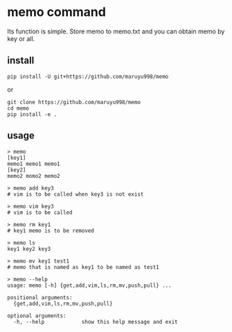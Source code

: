 # memo command
Its function is simple. Store memo to memo.txt and you can obtain memo by key or all.

## install
`pip install -U git+https://github.com/maruyu998/memo`

or 

```
git clone https://github.com/maruyu998/memo
cd memo
pip install -e .
```

## usage
```
> memo
[key1] 
memo1 memo1 memo1
[key2] 
memo2 momo2 memo2

> memo add key3
# vim is to be called when key3 is not exist

> memo vim key3
# vim is to be called

> memo rm key1
# key1 memo is to be removed

> memo ls
key1 key2 key3

> memo mv key1 test1
# memo that is named as key1 to be named as test1

> memo --help
usage: memo [-h] {get,add,vim,ls,rm,mv,push,pull} ...

positional arguments:
  {get,add,vim,ls,rm,mv,push,pull}

optional arguments:
  -h, --help            show this help message and exit
```